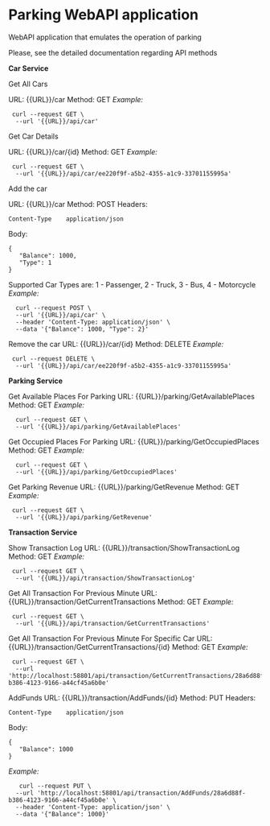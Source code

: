 # Parking WebAPI application
WebAPI application that emulates the operation of parking

Please, see the detailed documentation regarding API methods

**Car Service**

Get All Cars

URL: {{URL}}/car
Method: GET
*Example:*
```
 curl --request GET \
  --url '{{URL}}/api/car' 
```

Get Car Details

URL: {{URL}}/car/{id}
Method: GET
*Example:*
```
 curl --request GET \
  --url '{{URL}}/api/car/ee220f9f-a5b2-4355-a1c9-33701155995a' 
```

Add the car

URL: {{URL}}/car
Method: POST
Headers:
```
Content-Type	application/json
```
Body:
```
{
   "Balance": 1000, 
   "Type": 1
}
```
Supported Car Types are:
1 - Passenger,
2 - Truck,
3 - Bus,
4 - Motorcycle
*Example:*
```
  curl --request POST \
  --url '{{URL}}/api/car' \
  --header 'Content-Type: application/json' \
  --data '{"Balance": 1000, "Type": 2}'
```

Remove the car
URL: {{URL}}/car/{id}
Method: DELETE
*Example:*
```
 curl --request DELETE \
  --url '{{URL}}/api/car/ee220f9f-a5b2-4355-a1c9-33701155995a' 
```

**Parking Service**

Get Available Places For Parking
URL: {{URL}}/parking/GetAvailablePlaces
Method: GET
*Example:*
```
  curl --request GET \
  --url '{{URL}}/api/parking/GetAvailablePlaces'  
```

Get Occupied Places For Parking
URL: {{URL}}/parking/GetOccupiedPlaces
Method: GET
*Example:*
```
  curl --request GET \
  --url '{{URL}}/api/parking/GetOccupiedPlaces'  
```

Get Parking Revenue
URL: {{URL}}/parking/GetRevenue
Method: GET
*Example:*
```
 curl --request GET \
  --url '{{URL}}/api/parking/GetRevenue'
```

**Transaction Service**

Show Transaction Log
URL: {{URL}}/transaction/ShowTransactionLog
Method: GET
*Example:*
```
 curl --request GET \
  --url '{{URL}}/api/transaction/ShowTransactionLog'
```

Get All Transaction For Previous Minute
URL: {{URL}}/transaction/GetCurrentTransactions
Method: GET
*Example:*
```
 curl --request GET \
  --url '{{URL}}/api/transaction/GetCurrentTransactions'
```

Get All Transaction For Previous Minute For Specific Car
URL: {{URL}}/transaction/GetCurrentTransactions/{id}
Method: GET
*Example:*
```
 curl --request GET \
  --url 'http://localhost:58801/api/transaction/GetCurrentTransactions/28a6d88f-b386-4123-9166-a44cf45a6b0e' 
```

AddFunds
URL: {{URL}}/transaction/AddFunds/{id}
Method: PUT
Headers:
```
Content-Type	application/json
```
Body:
```
{
   "Balance": 1000
}
```
*Example:*
```
   curl --request PUT \
  --url 'http://localhost:58801/api/transaction/AddFunds/28a6d88f-b386-4123-9166-a44cf45a6b0e' \
  --header 'Content-Type: application/json' \
  --data '{"Balance": 1000}'
```

